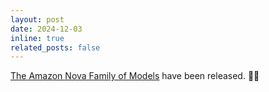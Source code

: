 ```yaml
---
layout: post
date: 2024-12-03
inline: true
related_posts: false
---
```


<a href="https://www.amazon.science/publications/the-amazon-nova-family-of-models-technical-report-and-model-card?utm_source=www.techopsexamples.com&utm_medium=referral&utm_campaign=improving-kubernetes-latency-with-external-traffic-policy-and-session-affinity">The Amazon Nova Family of Models</a> have been released. :rocket::sparkles: